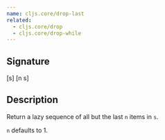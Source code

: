 ```yaml
---
name: cljs.core/drop-last
related:
  - cljs.core/drop
  - cljs.core/drop-while
---
```


## Signature
[s]
[n s]


## Description

Return a lazy sequence of all but the last `n` items in `s`.

`n` defaults to 1.
